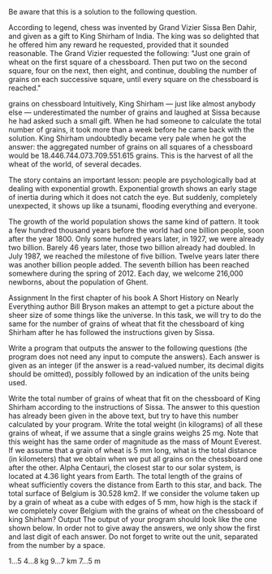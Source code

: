 Be aware that this is a solution to the following question.

According to legend, chess was invented by Grand Vizier Sissa Ben Dahir, and given as a gift to King Shirham of India. The king was so delighted that he offered him any reward he requested, provided that it sounded reasonable. The Grand Vizier requested the following: "Just one grain of wheat on the first square of a chessboard. Then put two on the second square, four on the next, then eight, and continue, doubling the number of grains on each successive square, until every square on the chessboard is reached."

grains on chessboard
Intuitively, King Shirham — just like almost anybody else — underestimated the number of grains and laughed at Sissa because he had asked such a small gift. When he had someone to calculate the total number of grains, it took more than a week before he came back with the solution. King Shirham undoubtedly became very pale when he got the answer: the aggregated number of grains on all squares of a chessboard would be 18.446.744.073.709.551.615 grains. This is the harvest of all the wheat of the world, of several decades.

The story contains an important lesson: people are psychologically bad at dealing with exponential growth. Exponential growth shows an early stage of inertia during which it does not catch the eye. But suddenly, completely unexpected, it shows up like a tsunami, flooding everything and everyone.

The growth of the world population shows the same kind of pattern. It took a few hundred thousand years before the world had one billion people, soon after the year 1800. Only some hundred years later, in 1927, we were already two billion. Barely 46 years later, those two billion already had doubled. In July 1987, we reached the milestone of five billion. Twelve years later there was another billion people added. The seventh billion has been reached somewhere during the spring of 2012. Each day, we welcome 216,000 newborns, about the population of Ghent.

Assignment
In the first chapter of his book A Short History on Nearly Everything author Bill Bryson makes an attempt to get a picture about the sheer size of some things like the universe. In this task, we will try to do the same for the number of grains of wheat that fit the chessboard of king Shirham after he has followed the instructions given by Sissa.

Write a program that outputs the answer to the following questions (the program does not need any input to compute the answers). Each answer is given as an integer (if the answer is a read-valued number, its decimal digits should be omitted), possibly followed by an indication of the units being used.

Write the total number of grains of wheat that fit on the chessboard of King Shirham according to the instructions of Sissa. The answer to this question has already been given in the above text, but try to have this number calculated by your program.
Write the total weight (in kilograms) of all these grains of wheat, if we assume that a single grains weighs 25 mg. Note that this weight has the same order of magnitude as the mass of Mount Everest.
If we assume that a grain of wheat is 5 mm long, what is the total distance (in kilometers) that we obtain when we put all grains on the chessboard one after the other. Alpha Centauri, the closest star to our solar system, is located at 4.36 light years from Earth. The total length of the grains of wheat sufficiently covers the distance from Earth to this star, and back.
The total surface of Belgium is 30.528 km2. If we consider the volume taken up by a grain of wheat as a cube with edges of 5 mm, how high is the stack if we completely cover Belgium with the grains of wheat on the chessboard of king Shirham?
Output
The output of your program should look like the one shown below. In order not to give away the answers, we only show the first and last digit of each answer. Do not forget to write out the unit, separated from the number by a space.

1...5
4...8 kg
9...7 km
7...5 m
